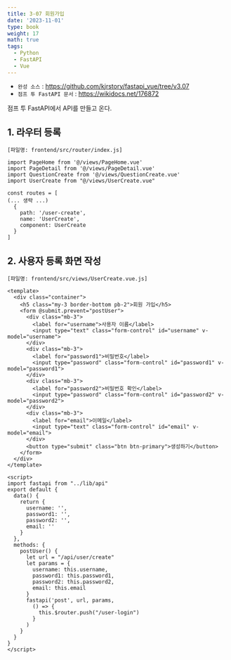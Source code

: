 ```yaml
---
title: 3-07 회원가입
date: '2023-11-01'
type: book
weight: 17
math: true
tags:
  - Python
  - FastAPI
  - Vue
---
```


- `완성 소스` : https://github.com/kjrstory/fastapi_vue/tree/v3.07
- `점프 투 FastAPI 문서` : https://wikidocs.net/176872



점프 투 FastAPI에서 API를 만들고 온다.

## 1. 라우터 등록

`[파일명: frontend/src/router/index.js]`
```python{hl_lines=[4,"8-12"]}
import PageHome from '@/views/PageHome.vue'
import PageDetail from '@/views/PageDetail.vue'
import QuestionCreate from '@/views/QuestionCreate.vue'
import UserCreate from "@/views/UserCreate.vue"

const routes = [
(... 생략 ...)
  {
    path: '/user-create',
    name: 'UserCreate',
    component: UserCreate
  }
]
```

## 2. 사용자 등록 화면 작성


`[파일명: frontend/src/views/UserCreate.vue.js]`
```vue
<template>
  <div class="container">
    <h5 class="my-3 border-bottom pb-2">회원 가입</h5>
    <form @submit.prevent="postUser">
      <div class="mb-3">
        <label for="username">사용자 이름</label>
        <input type="text" class="form-control" id="username" v-model="username">
      </div>
      <div class="mb-3">
        <label for="password1">비밀번호</label>
        <input type="password" class="form-control" id="password1" v-model="password1">
      </div>
      <div class="mb-3">
        <label for="password2">비밀번호 확인</label>
        <input type="password" class="form-control" id="password2" v-model="password2">
      </div>
      <div class="mb-3">
        <label for="email">이메일</label>
        <input type="text" class="form-control" id="email" v-model="email">
      </div>
      <button type="submit" class="btn btn-primary">생성하기</button>
    </form>
  </div>
</template>

<script>
import fastapi from "../lib/api"
export default {
  data() {
    return {
      username: '',
      password1: '',
      password2: '',
      email: ''
    }
  },
  methods: {
    postUser() {
      let url = "/api/user/create"
      let params = {
        username: this.username,
        password1: this.password1,
        password2: this.password2,
        email: this.email
      }
      fastapi('post', url, params,
        () => {
          this.$router.push("/user-login")
        }
      )
    }
  }
}
</script>
```
